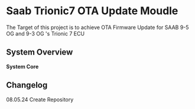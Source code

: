 # Saab Trionic7 OTA Update Moudle
The Target of this project is to achieve OTA Firmware Update for SAAB 9-5 OG and 9-3 OG 's Trionic 7 ECU

## System Overview
**System Core**


  ## Changelog
08.05.24 Create Repository
